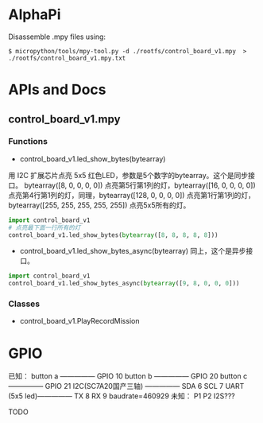 # AlphaPi

Disassemble .mpy files using:
```shell
$ micropython/tools/mpy-tool.py -d ./rootfs/control_board_v1.mpy  > ./rootfs/control_board_v1.mpy.txt
```

# APIs and Docs
## control_board_v1.mpy

### Functions

* control_board_v1.led_show_bytes(bytearray)

用 I2C 扩展芯片点亮 5x5 红色LED，参数是5个数字的bytearray。这个是同步接口。
bytearray([8, 0, 0, 0, 0]) 点亮第5行第1列的灯，bytearray([16, 0, 0, 0, 0]) 点亮第4行第1列的灯，同理，bytearray([128, 0, 0, 0, 0]) 点亮第1行第1列的灯，bytearray([255, 255, 255, 255, 255]) 点亮5x5所有的灯。

```python
import control_board_v1
# 点亮最下面一行所有的灯
control_board_v1.led_show_bytes(bytearray([8, 8, 8, 8, 8]))
```

* control_board_v1.led_show_bytes_async(bytearray)
同上，这个是异步接口。
```python
import control_board_v1
control_board_v1.led_show_bytes_async(bytearray([9, 8, 0, 0, 0]))
```


### Classes
* control_board_v1.PlayRecordMission

# GPIO
已知：
button a ————— GPIO 10
button b ————— GPIO 20
button c ————— GPIO 21
I2C(SC7A20国产三轴) ————— SDA 6 SCL 7
UART (5x5 led)————— TX 8 RX 9 baudrate=460929
未知：
P1
P2
I2S???


TODO
